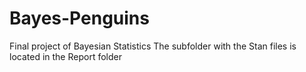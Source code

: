 # Bayes-Penguins
Final project of Bayesian Statistics
The subfolder with the Stan files is located in the Report folder
